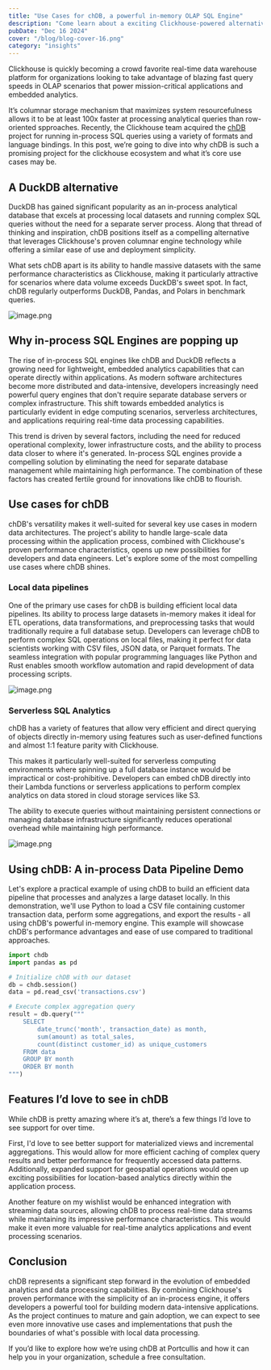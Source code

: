 ```yaml
---
title: "Use Cases for chDB, a powerful in-memory OLAP SQL Engine"
description: "Come learn about a exciting Clickhouse-powered alternative to DuckDB "
pubDate: "Dec 16 2024"
cover: "/blog/blog-cover-16.png"
category: "insights"
---
```


Clickhouse is quickly becoming a crowd favorite real-time data warehouse platform for organizations looking to take advantage of blazing fast query speeds in OLAP scenarios that power mission-critical applications and embedded analytics.

It’s columnar storage mechanism that maximizes system resourcefulness allows it to be at least 100x faster at processing analytical queries than row-oriented spproaches. Recently, the Clickhouse team acquired the [chDB](https://github.com/chdb-io/chdb) project for running in-process SQL queries using a variety of formats and language bindings. In this post, we’re going to dive into why chDB is such a promising project for the clickhouse ecosystem and what it’s core use cases may be.

## A DuckDB alternative

DuckDB has gained significant popularity as an in-process analytical database that excels at processing local datasets and running complex SQL queries without the need for a separate server process. Along that thread of thinking and inspiration, chDB positions itself as a compelling alternative that leverages Clickhouse's proven columnar engine technology while offering a similar ease of use and deployment simplicity. 

What sets chDB apart is its ability to handle massive datasets with the same performance characteristics as Clickhouse, making it particularly attractive for scenarios where data volume exceeds DuckDB's sweet spot. In fact, chDB regularly outperforms DuckDB,
Pandas, and Polars in benchmark queries. 

![image.png](https://prod-files-secure.s3.us-west-2.amazonaws.com/9484ea57-fa6e-4c7d-9dbf-363c61a25285/e413956a-740a-48a4-ad5d-b0fb08303a40/image.png)

## Why in-process SQL Engines are popping up

The rise of in-process SQL engines like chDB and DuckDB reflects a growing need for lightweight, embedded analytics capabilities that can operate directly within applications. As modern software architectures become more distributed and data-intensive, developers increasingly need powerful query engines that don't require separate database servers or complex infrastructure. This shift towards embedded analytics is particularly evident in edge computing scenarios, serverless architectures, and applications requiring real-time data processing capabilities.

This trend is driven by several factors, including the need for reduced operational complexity, lower infrastructure costs, and the ability to process data closer to where it's generated. In-process SQL engines provide a compelling solution by eliminating the need for separate database management while maintaining high performance. The combination of these factors has created fertile ground for innovations like chDB to flourish.

## Use cases for chDB

chDB's versatility makes it well-suited for several key use cases in modern data architectures. The project's ability to handle large-scale data processing within the application process, combined with Clickhouse's proven performance characteristics, opens up new possibilities for developers and data engineers. Let's explore some of the most compelling use cases where chDB shines.

### Local data pipelines

One of the primary use cases for chDB is building efficient local data pipelines. Its ability to process large datasets in-memory makes it ideal for ETL operations, data transformations, and preprocessing tasks that would traditionally require a full database setup. Developers can leverage chDB to perform complex SQL operations on local files, making it perfect for data scientists working with CSV files, JSON data, or Parquet formats. The seamless integration with popular programming languages like Python and Rust enables smooth workflow automation and rapid development of data processing scripts.

![image.png](https://prod-files-secure.s3.us-west-2.amazonaws.com/9484ea57-fa6e-4c7d-9dbf-363c61a25285/bb425de2-804c-4881-9aed-9bf02634c4bd/image.png)

### Serverless SQL Analytics

chDB has a variety of features that allow very efficient and direct querying of objects directly in-memory using features such as user-defined functions and almost 1:1 feature parity with Clickhouse. 

This makes it particularly well-suited for serverless computing environments where spinning up a full database instance would be impractical or cost-prohibitive. Developers can embed chDB directly into their Lambda functions or serverless applications to perform complex analytics on data stored in cloud storage services like S3. 

The ability to execute queries without maintaining persistent connections or managing database infrastructure significantly reduces operational overhead while maintaining high performance.

![image.png](https://prod-files-secure.s3.us-west-2.amazonaws.com/9484ea57-fa6e-4c7d-9dbf-363c61a25285/51b7180d-ebed-4046-86b1-6f6da04d76db/image.png)

## Using chDB: A in-process Data Pipeline Demo

Let's explore a practical example of using chDB to build an efficient data pipeline that processes and analyzes a large dataset locally. In this demonstration, we'll use Python to load a CSV file containing customer transaction data, perform some aggregations, and export the results - all using chDB's powerful in-memory engine. This example will showcase chDB's performance advantages and ease of use compared to traditional approaches.

```python
import chdb
import pandas as pd

# Initialize chDB with our dataset
db = chdb.session()
data = pd.read_csv('transactions.csv')

# Execute complex aggregation query
result = db.query("""
    SELECT 
        date_trunc('month', transaction_date) as month,
        sum(amount) as total_sales,
        count(distinct customer_id) as unique_customers
    FROM data 
    GROUP BY month 
    ORDER BY month
""")
```

## Features I’d love to see in chDB

While chDB is pretty amazing where it’s at, there’s a few things I’d love to see support for over time. 

First, I'd love to see better support for materialized views and incremental aggregations. This would allow for more efficient caching of complex query results and better performance for frequently accessed data patterns. Additionally, expanded support for geospatial operations would open up exciting possibilities for location-based analytics directly within the application process.

Another feature on my wishlist would be enhanced integration with streaming data sources, allowing chDB to process real-time data streams while maintaining its impressive performance characteristics. This would make it even more valuable for real-time analytics applications and event processing scenarios.

## Conclusion

chDB represents a significant step forward in the evolution of embedded analytics and data processing capabilities. By combining Clickhouse's proven performance with the simplicity of an in-process engine, it offers developers a powerful tool for building modern data-intensive applications. As the project continues to mature and gain adoption, we can expect to see even more innovative use cases and implementations that push the boundaries of what's possible with local data processing.

If you’d like to explore how we’re using chDB at Portcullis and how it can help you in your organization, schedule a free consultation.